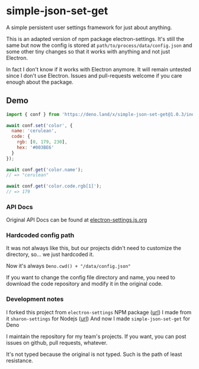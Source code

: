 simple-json-set-get
=================

A simple persistent user settings framework for just about anything.

This is an adapted version of npm package electron-settings. It's still the same but now the config is stored at `path/to/process/data/config.json` and some other tiny changes so that it works with anything and not just Electron.

In fact I don't know if it works with Electron anymore. It will remain untested since I don't use Electron. Issues and pull-requests welcome if you care enough about the package.

Demo
----

```js
import { conf } from 'https://deno.land/x/simple-json-set-get@1.0.3/index.js';
 
await conf.set('color', {
  name: 'cerulean',
  code: {
    rgb: [0, 179, 230],
    hex: '#003BE6'
  }
});
 
await conf.get('color.name');
// => "cerulean"
 
await conf.get('color.code.rgb[1]');
// => 179
```

### API Docs
Original API Docs can be found at [electron-settings.js.org](https://electron-settings.js.org/)

### Hardcoded config path
It was not always like this, but our projects didn't need to customize the directory, so... we just hardcoded it.

Now it's always `Deno.cwd() + "/data/config.json"`

If you want to change the config file directory and name, you need to download the code repository and modify it in the original code.

### Development notes

I forked this project from `electron-settings` NPM package ([url](https://www.npmjs.com/package/electron-settings))
I made from it `sharon-settings` for Nodejs ([url](https://www.npmjs.com/package/sharon-storage))
And now I made `simple-json-set-get` for Deno

I maintain the repository for my team's projects. If you want, you can post issues on github, pull requests, whatever.

It's not typed because the original is not typed. Such is the path of least resistance.